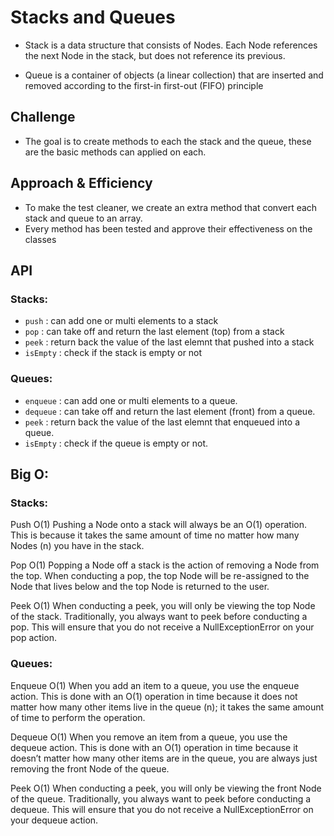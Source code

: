# Stacks and Queues

* Stack is a data structure that consists of Nodes. Each Node references the next Node in the stack, but does not reference its previous.

* Queue is a container of objects (a linear collection) that are inserted and removed according to the first-in first-out (FIFO) principle

## Challenge

* The goal is to create methods to each the stack and the queue, these are the basic methods can applied on each.

## Approach & Efficiency

* To make the test cleaner, we create an extra method that convert each stack and queue to an array.
* Every method has been tested and approve their effectiveness on the classes

## API

### Stacks:

* `push` : can add one or multi elements to a stack
* `pop` : can take off and return the last element (top) from a stack
* `peek` : return back the value of the last elemnt that pushed into a stack
* `isEmpty` : check if the stack is empty or not

### Queues:

* `enqueue` : can add one or multi elements to a queue.
* `dequeue` : can take off and return the last element (front) from a queue.
* `peek` : return back the value of the last elemnt that enqueued into a queue.
* `isEmpty` : check if the queue is empty or not.

## Big O:
### Stacks:
Push O(1)
Pushing a Node onto a stack will always be an O(1) operation. This is because it takes the same amount of time no matter how many Nodes (n) you have in the stack.

Pop O(1)
Popping a Node off a stack is the action of removing a Node from the top. When conducting a pop, the top Node will be re-assigned to the Node that lives below and the top Node is returned to the user.

Peek O(1)
When conducting a peek, you will only be viewing the top Node of the stack. Traditionally, you always want to peek before conducting a pop. This will ensure that you do not receive a NullExceptionError on your pop action.

###  Queues:
Enqueue O(1)
When you add an item to a queue, you use the enqueue action. This is done with an O(1) operation in time because it does not matter how many other items live in the queue (n); it takes the same amount of time to perform the operation.

Dequeue O(1)
When you remove an item from a queue, you use the dequeue action. This is done with an O(1) operation in time because it doesn’t matter how many other items are in the queue, you are always just removing the front Node of the queue.

Peek O(1)
When conducting a peek, you will only be viewing the front Node of the queue. Traditionally, you always want to peek before conducting a dequeue. This will ensure that you do not receive a NullExceptionError on your dequeue action.


